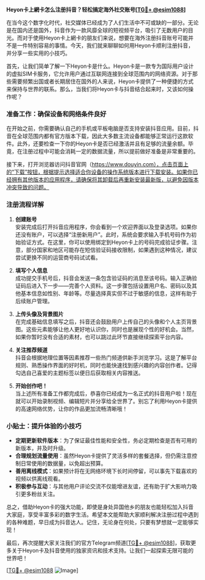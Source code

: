 **Heyon卡上網卡怎么注册抖音？轻松搞定海外社交账号[[TG💪+ @esim1088](https://t.me/s/esim1088)]**

在当今这个数字化时代，社交媒体已经成为了人们生活中不可或缺的一部分。无论是在国内还是国外，抖音作为一款风靡全球的短视频平台，吸引了无数用户的目光。而对于使用Heyon卡上網卡的朋友们来说，想要在海外注册抖音账号可能并不是一件特别容易的事情。今天，我们就来聊聊如何用Heyon卡顺利注册抖音，并分享一些实用的小技巧。

首先，让我们简单了解一下Heyon卡是什么。Heyon卡是一款专为国际用户设计的虚拟SIM卡服务，它允许用户通过互联网连接到全球范围内的网络资源。对于那些需要频繁出国或者长期居住在国外的人来说，Heyon卡提供了一种便捷的方式来保持与世界的联系。那么，当我们将Heyon卡与抖音结合起来时，又该如何操作呢？

### 准备工作：确保设备和网络条件良好

在开始之前，你需要确认自己的手机或平板电脑是否支持安装抖音应用。目前，抖音在全球范围内都有官方版本下载，因此大多数主流设备都能够正常运行这款软件。此外，还要检查一下你的Heyon卡是否已经激活并且有足够的流量余额。毕竟，在注册过程中可能会消耗一定的数据流量，所以提前做好准备是非常重要的。

接下来，打开浏览器访问抖音官网（https://www.douyin.com），点击页面上的“下载”按钮，根据提示选择适合你设备的操作系统版本进行下载安装。如果你已经拥有其他版本的应用程序，请确保将其卸载后再重新安装最新版，以避免因版本冲突导致的问题。

### 注册流程详解

1. **创建账号**  
   安装完成后打开抖音应用程序，你会看到一个欢迎界面以及登录选项。如果你还没有账户，可以选择“注册新用户”。此时，系统会要求输入手机号码作为初始验证方式。在这里，你可以使用绑定到Heyon卡上的号码完成验证步骤。注意，部分国家和地区可能存在短信验证码接收限制，如果遇到这种情况，建议尝试更换不同的运营商号码试试看。

2. **填写个人信息**  
   成功提交手机号后，抖音会发送一条包含验证码的消息至该号码。输入正确验证码后进入下一步——完善个人资料。这一步骤包括设置用户名、密码以及其他基本信息如性别、年龄等。尽量选择真实但不过于敏感的信息，这样有助于后续账户管理。

3. **上传头像及背景图片**  
   在完成基础信息填写之后，抖音还会鼓励用户上传自己的头像和个人主页背景图。这些元素能够让他人更好地认识你，同时也是展现个性的好机会。当然，如果你暂时没有合适的素材，也可以跳过此环节直接继续探索平台内容。

4. **关注推荐频道**  
   抖音会根据地理位置等因素推荐一些热门频道供新手浏览学习。这是了解平台规则、熟悉操作界面的好时机，同时也能快速找到感兴趣的内容创作者。记得勾选自己喜爱的主题标签以便日后获取相关内容推送。

5. **开始创作吧！**  
   当上述所有准备工作都完成后，恭喜你已经成为一名正式的抖音用户啦！现在就可以开始录制视频、编辑短片并分享给全世界了。别忘了利用Heyon卡提供的高速网络优势，让你的作品更加流畅清晰哦！

### 小贴士：提升体验的小技巧

- **定期更新软件版本**：为了保证最佳性能和安全性，务必定期检查是否有可用的新版本，并及时升级。
- **合理规划流量使用**：虽然Heyon卡提供了灵活多样的套餐选择，但仍需注意控制日常使用的数据量，以免超出预算。
- **善用离线模式**：如果预计将在无网络环境下长时间停留，可以事先下载喜欢的视频以供离线观看。
- **积极参与互动**：与其他用户评论交流不仅能增进友谊，还有助于扩大影响力吸引更多粉丝关注。

总之，借助Heyon卡的强大功能，即使是身处异国他乡的朋友也能轻松加入抖音大家庭，享受丰富多彩的数字生活。希望本文能帮助大家顺利解决注册过程中遇到的各种难题，早日成为抖音达人。记住，无论身在何处，只要有梦想就一定能够实现！

最后，再次提醒大家关注我们的官方Telegram频道[[TG💪+ @esim1088](https://t.me/s/esim1088)]，获取更多关于Heyon卡及抖音使用的独家资讯和技术支持。让我们一起探索无限可能的世界吧！

[[TG💪+ @esim1088](https://t.me/s/esim1088) ![Image](https://i.postimg.cc/4NQfJmqS/Snipaste-2025-05-13-00-14-12.png)]